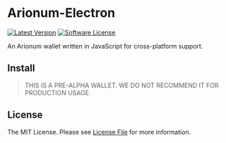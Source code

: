 # Arionum-Electron

[![Latest Version][ico-version]][link-releases]
[![Software License][ico-license]](LICENSE)

An Arionum wallet written in JavaScript for cross-platform support.

## Install

> THIS IS A PRE-ALPHA WALLET. WE DO NOT RECOMMEND IT FOR PRODUCTION USAGE.
## License

The MIT License. Please see [License File](LICENSE) for more information.

[ico-license]: https://img.shields.io/badge/license-MIT-brightgreen.svg?style=flat-square
[ico-version]: https://img.shields.io/github/release-pre/cutecubed/arionum-electrum.svg?style=flat-square

[link-releases]: https://github.com/cutecubed/arionum-electrum/releases/latest
